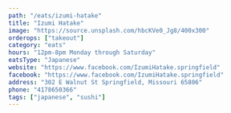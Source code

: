 ```yaml
---
path: "/eats/izumi-hatake"
title: "Izumi Hatake"
image: "https://source.unsplash.com/hbcKVe0_Jg8/400x300"
orderops: ["takeout"]
category: "eats"
hours: "12pm-8pm Monday through Saturday"
eatsType: "Japanese"
website: "https://www.facebook.com/IzumiHatake.springfield"
facebook: "https://www.facebook.com/IzumiHatake.springfield"
address: "302 E Walnut St Springfield, Missouri 65806"
phone: "4178650366"
tags: ["japanese", "sushi"]
---
```

